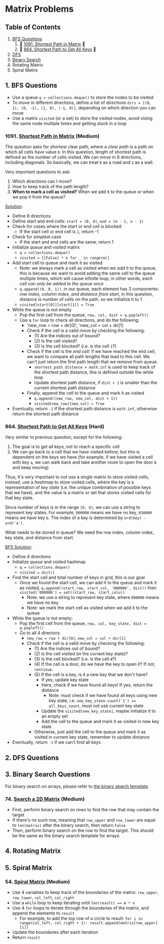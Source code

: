 # Matrix Problems

## Table of Contents
1. [BFS Questions](#1-bfs-questions)
    1. 🚩 [1091. Shortest Path in Matrix](#1091-shortest-path-in-matrix-medium) 🍊
   2. 🚩 [864. Shortest Path to Get All Keys](#864-shortest-path-to-get-all-keys-hard) 🍎
2. [DFS](#2-dfs-questions)
3. [Binary Search](#3-binary-search-questions)
4. Rotating Matrix
5. Spiral Matrix


## 1. BFS Questions

- Use a queue `q = collections.deque()` to store the nodes to be visited
- To move in different directions, define a list of directions `dirs = [(0, 1), (0, -1), (1, 0), (-1, 0)]`, depending
  on which direction you can move
- Use a matrix `visited` (or a set) to store the visited nodes, avoid vising the same node multiple times and 
  getting stuck in a loop

### 1091. [Shortest Path in Matrix](https://leetcode.com/problems/shortest-path-in-binary-matrix/description/) (Medium)

The question asks for shortest clear path, where a _clear path_ is a path on which all cells have value `0`.
In this question, length of shortest path is defined as the number of cells visited. We can move in 8 directions,
including diagonals.
So basically, we can treat `0` as a road and `1` as a wall.

Very important questions to ask:
1. Which directions can I move?
2. How to keep track of the path length?
3. **When to mark a cell as visited?** When we add it to the queue or when we pop it from the queue?

[Solution](shortest_path_in_binary_matrix.py):
- Define 8 directions
- Define start and end cells: `start = (0, 0)`, `end = (m - 1, n - 1)`
- Check for cases where the start or end cell is blocked
  - If the start cell or end cell is `1`, return -1
- Check for simplest case
  - If the start and end cells are the same, return 1
- Initialize _queue_ and _visited_ matrix
  - `q = collections.deque()`
  - `visited = [[False] * n for _ in range(m)]`
- Add start cell to queue and mark it as visited
  - Note: we always mark a cell as visited when we _add_ it to the queue, this is because we want to avoid adding
    the same cell to the queue multiple times, which will cause infinite loop; in other words, _each cell can only be
    added to the queue once_
  - `q.append((0, 0, 1))`, in our queue, each element has 3 components: _row index, column index, and distance from start_,
    in this question, distance is number of cells on the path, so we initialize it to 1
  - `visited[start[0]][start[1]] = True`
- While the queue is not empty
  - Pop the first cell from the queue, `row, col, dist = q.popleft()`
  - Use a `for` loop to check all directions, and do the following:
    - 'new_row = row + dir[0]', 'new_col = col + dir[1]
    - Check if the cell is a valid move by checking the following:
      - (1) Are the indices out of bound?
      - (2) Is the cell visited?
      - (3) Is the cell blocked? (i.e. is the cell `1`?)
    - Check if the cell is the _end cell_: if we have reached the end cell, we want to compare all path lengths
      that lead to this cell. We can't just return the first path length that we remove from queue.
      - `shortest_path_distance = math.inf` is used to keep track of the shortest path distance, this is defined outside the while loop
      - Update shortest path distance, if `dist + 1` is smaller than the current shortest path distance
    - Finally, append the cell to the queue and mark it as visited
      - `q.append((new_row, new_col, dist + 1))`
      - `visited[new_row][new_col] = True`
- Eventually, return `-1` if the shortest path distance is `math.inf`, otherwise return the shortest path distance


### 864. [Shortest Path to Get All Keys](https://leetcode.com/problems/shortest-path-to-get-all-keys/description/) (Hard)

Very similar to previous question, except for the following:
1. The goal is to get all keys, not to reach a specific cell
2. We can go back to a cell that we have visited before, but this is dependent on the keys we have (for example,
   if we have visited a cell with key `a`, we can walk back and take another route to open the door `A` and keep moving)

Thus, it's very important to not use a single matrix to store visited cells,
instead, use a _hashmap_ to store visited cells, where the key is a representation of _key state_ (i.e. the unique 
combination of possible keys that we have), and the value is a matrix or set that stores visited cells for that key state.

Since number of keys is in the range `[0, 6]`, we can use a string to represent key states. For example, `000000` means 
we have no key, `010000` means we have key `b`. The index of a key is determined by `ord(key) - ord('a')`.

What needs to be stored in queue? We need the row index, column index, key state, and distance from start.

[BFS Solution](shortest_path_to_get_all_keys.py):
- Define 4 directions
- Initialize _queue_ and _visited_ hashmap
  - `q = collections.deque()`
  - `visited = dict()`
- Find the start cell and total number of keys in grid, this is our goal
  - Once we found the start cell, we can add it to the queue and mark it as visited,
    `q.append((start_row, start_col, '000000', dist))` then `visited['000000'] = set((start_row, start_colu))`
    - Note: we use a string to represent key state, where `000000` means we have no key
    - Note: we mark the start cell as visited when we add it to the queue
- While the queue is not empty:
  - Pop the first cell from the queue, `row, col, key_state, dist = q.popleft()`
  - Go to all 4 directors:
    - `new_row = row + dir[0]`, `new_col = col + dir[1]`
    - Check if the cell is a valid move by checking the following:
      - (1) Are the indices out of bound?
      - (2) Is the cell visited (in the current key state)?
      - (3) Is the cell blocked? (i.e. is the cell `#`?)
      - (4) If the cell is a door, do we have the key to open it? If not, `continue`.
      - (5) If the cell is a key, is it a new key that we don't have?
        - If yes, update key state
        - Here, check if we have found all keys! If yes, return the distance
          - Note: must check if we have found all keys using new key state, i.e. `new_key_state.count('1') == all_keys_count`, must not use current key state
        - Update the `visited[new_key_state]`, maybe initialize it to an empty set
        - Add the cell to the queue and mark it as visited in new key state
      - Otherwise, just add the cell to the queue and mark it as visited in current key state, remember to update distance
- Eventually, return `-1` if we can't find all keys

## 2. DFS Questions

## 3. Binary Search Questions
For binary search on arrays, please refer to [the binary search template](../array/README.md).

### 74. [Search a 2D Matrix](https://leetcode.com/problems/search-a-2d-matrix/) (Medium)
- First, perform binary search on rows to find the row that may contain the target
- If there's no such row, meaning that `row_upper` and `row_lower` are equal to `len(matrix)` after the binary search,
  then return `False`
- Then, perform binary search on the row to find the target. This should be the same as the binary search template
  for arrays.

## 4. Rotating Matrix

## 5. Spiral Matrix

### 54. [Spiral Matrix](https://leetcode.com/problems/spiral-matrix/) (Medium)
- Use 4 variables to keep track of the boundaries of the matrix: `row_upper`, `row_lower`, `col_left`, `col_right`
- Use a `while` loop to keep iterating until `len(result) == m * n`
- Use 4 `for` loops to iterate through the boundaries of the matrix, and append the elements to `result`
  - For example, to add the top row of a circle to result: `for i in range(col_left, col_right + 1): result.append(matrix[row_upper][i])`
- Update the boundaries after each iteration
- Return `result`

